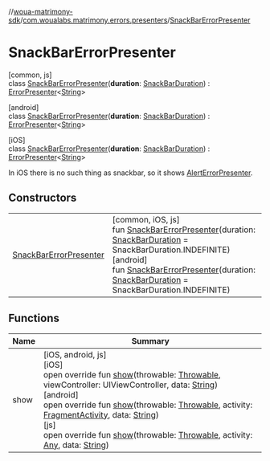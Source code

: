 //[woua-matrimony-sdk](../../../index.md)/[com.woualabs.matrimony.errors.presenters](../index.md)/[SnackBarErrorPresenter](index.md)

# SnackBarErrorPresenter

[common, js]\
class [SnackBarErrorPresenter](index.md)(**duration**: [SnackBarDuration](../-snack-bar-duration/index.md)) : [ErrorPresenter](../-error-presenter/index.md)<[String](https://kotlinlang.org/api/latest/jvm/stdlib/kotlin/-string/index.html)>

[android]\
class [SnackBarErrorPresenter](index.md)(**duration**: [SnackBarDuration](../-snack-bar-duration/index.md#1655739926%2FExtensions%2F1327381271)) : [ErrorPresenter](../-error-presenter/index.md)<[String](https://kotlinlang.org/api/latest/jvm/stdlib/kotlin/-string/index.html)>

[iOS]\
class [SnackBarErrorPresenter](index.md)(**duration**: [SnackBarDuration](../-snack-bar-duration/index.md)) : [ErrorPresenter](../-error-presenter/index.md)<[String](https://kotlinlang.org/api/latest/jvm/stdlib/kotlin/-string/index.html)> 

In iOS there is no such thing as snackbar, so it shows [AlertErrorPresenter](../-alert-error-presenter/index.md).

## Constructors

| | |
|---|---|
| [SnackBarErrorPresenter](-snack-bar-error-presenter.md) | [common, iOS, js]<br>fun [SnackBarErrorPresenter](-snack-bar-error-presenter.md)(duration: [SnackBarDuration](../-snack-bar-duration/index.md) = SnackBarDuration.INDEFINITE)<br>[android]<br>fun [SnackBarErrorPresenter](-snack-bar-error-presenter.md)(duration: [SnackBarDuration](../-snack-bar-duration/index.md#1655739926%2FExtensions%2F1327381271) = SnackBarDuration.INDEFINITE) |

## Functions

| Name | Summary |
|---|---|
| show | [iOS, android, js]<br>[iOS]<br>open override fun [show](../-toast-error-presenter/index.md#764847532%2FFunctions%2F2061961823)(throwable: [Throwable](https://kotlinlang.org/api/latest/jvm/stdlib/kotlin/-throwable/index.html), viewController: UIViewController, data: [String](https://kotlinlang.org/api/latest/jvm/stdlib/kotlin/-string/index.html))<br>[android]<br>open override fun [show](show.md)(throwable: [Throwable](https://kotlinlang.org/api/latest/jvm/stdlib/kotlin/-throwable/index.html), activity: [FragmentActivity](https://developer.android.com/reference/kotlin/androidx/fragment/app/FragmentActivity.html), data: [String](https://kotlinlang.org/api/latest/jvm/stdlib/kotlin/-string/index.html))<br>[js]<br>open override fun [show](index.md#1764746400%2FFunctions%2F951734917)(throwable: [Throwable](https://kotlinlang.org/api/latest/jvm/stdlib/kotlin/-throwable/index.html), activity: [Any](https://kotlinlang.org/api/latest/jvm/stdlib/kotlin/-any/index.html), data: [String](https://kotlinlang.org/api/latest/jvm/stdlib/kotlin/-string/index.html)) |
